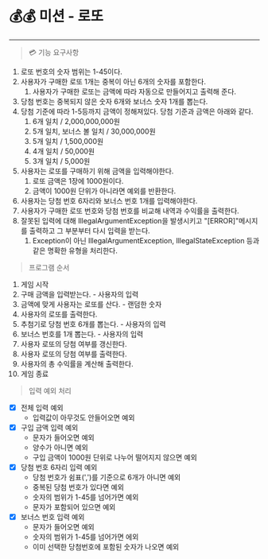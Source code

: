 # 💰💰 미션 - 로또

---

> 💳 기능 요구사항

1. 로또 번호의 숫자 범위는 1-45이다.
2. 사용자가 구매한 로또 1개는 중복이 아닌 6개의 숫자를 포함한다.
    1. 사용자가 구매한 로또는 금액에 따라 자동으로 만들어지고 출력해 준다.
3. 당첨 번호는 중복되지 않은 숫자 6개와 보너스 숫자 1개를 뽑는다.
4. 당첨 기준에 따라 1-5등까지 금액이 정해져있다. 당첨 기준과 금액은 아래와 같다.
    1. 6개 일치 / 2,000,000,000원
    2. 5개 일치, 보너스 볼 일치 / 30,000,000원
    3. 5개 일치 / 1,500,000원
    4. 4개 일치 / 50,000원
    5. 3개 일치 / 5,000원
5. 사용자는 로또를 구매하기 위해 금액을 입력해야한다.
    1. 로또 금액은 1장에 1000원이다.
    2. 금액이 1000원 단위가 아니라면 예외를 반환한다.
6. 사용자는 당첨 번호 6자리와 보너스 번호 1개를 입력해야한다.
7. 사용자가 구매한 로또 번호와 당첨 번호를 비교해 내역과 수익률을 출력한다.
8. 잘못된 입력에 대해 IllegalArgumentException을 발생시키고 "[ERROR]"메시지를 출력하고 그 부분부터 다시 입력을 받는다.
    1. Exception이 아닌 IllegalArgumentException, IllegalStateException 등과 같은 명확한 유형을 처리한다.

> 프로그램 순서

1. 게임 시작
2. 구매 금액을 입력받는다. - 사용자의 입력
3. 금액에 맞게 사용자는 로또를 산다. - 랜덤한 숫자
4. 사용자의 로또를 출력한다.
5. 추첨기로 당첨 번호 6개를 뽑는다. - 사용자의 입력
6. 보너스 번호를 1개 뽑는다. - 사용자의 입력
7. 사용자 로또의 당첨 여부를 갱신한다.
8. 사용자 로또의 당첨 여부를 출력한다.
9. 사용자의 총 수익률을 계산해 출력한다.
10. 게임 종료

> 입력 예외 처리

- [X] 전체 입력 예외
    - 입력값이 아무것도 안들어오면 예외
- [X] 구입 금액 입력 예외
    - 문자가 들어오면 예외
    - 양수가 아니면 예외
    - 구입 금액이 1000원 단위로 나누어 떨어지지 않으면 예외
- [X] 당첨 번호 6자리 입력 예외
    - 당첨 번호가 쉼표(',')를 기준으로 6개가 아니면 예외
    - 중복된 당첨 번호가 있다면 예외
    - 숫자의 범위가 1-45를 넘어가면 예외
    - 문자가 포함되어 있으면 예외
- [X] 보너스 번호 입력 예외
    - 문자가 들어오면 예외
    - 숫자의 범위가 1-45를 넘어가면 에외
    - 이미 선택한 당첨번호에 포함된 숫자가 나오면 예외
